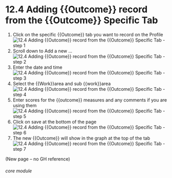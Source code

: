 # 12.4 Adding {{Outcome}} record from the {{Outcome}} Specific Tab


1. Click on the specific {{Outcome}} tab you want to record on the Profile
![12.4 Adding {{Outcome}} record from the {{Outcome}} Specific Tab - step 1](12.4_Adding_Outcome_record_from_the_Outcome_Specific_Tab_im_1.png)
2. Scroll down to Add a new ...
![12.4 Adding {{Outcome}} record from the {{Outcome}} Specific Tab - step 2](12.4_Adding_Outcome_record_from_the_Outcome_Specific_Tab_im_2.png)
3. Enter the date and time
![12.4 Adding {{Outcome}} record from the {{Outcome}} Specific Tab - step 3](12.4_Adding_Outcome_record_from_the_Outcome_Specific_Tab_im_3.png)
4. Select the {{Work}}area and sub {{work}}area
![12.4 Adding {{Outcome}} record from the {{Outcome}} Specific Tab - step 4](12.4_Adding_Outcome_record_from_the_Outcome_Specific_Tab_im_4.png)
5. Enter scores for the {{outcome}} measures and any comments if you are using them
![12.4 Adding {{Outcome}} record from the {{Outcome}} Specific Tab - step 5](12.4_Adding_Outcome_record_from_the_Outcome_Specific_Tab_im_5.png)
6. Click on save at the bottom of the page
![12.4 Adding {{Outcome}} record from the {{Outcome}} Specific Tab - step 6](12.4_Adding_Outcome_record_from_the_Outcome_Specific_Tab_im_6.png)
7. The new {{Outcome}} will show in the graph at the top of the tab
![12.4 Adding {{Outcome}} record from the {{Outcome}} Specific Tab - step 7](12.4_Adding_Outcome_record_from_the_Outcome_Specific_Tab_im_7.png)

(New page – no GH reference)

###### core module